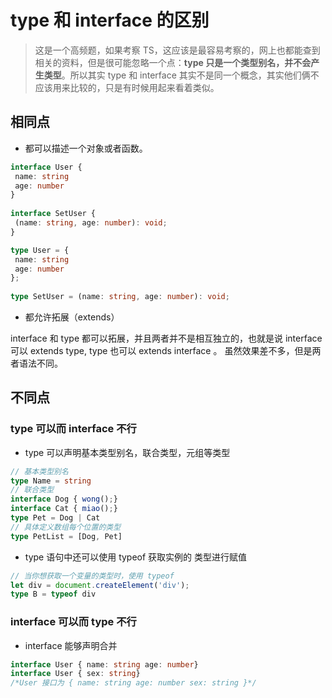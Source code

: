 # type 和 interface 的区别

> 这是一个高频题，如果考察 TS，这应该是最容易考察的，网上也都能查到相关的资料，但是很可能忽略一个点：**type 只是一个类型别名，并不会产生类型**。所以其实 type 和 interface 其实不是同一个概念，其实他们俩不应该用来比较的，只是有时候用起来看着类似。



## 相同点

- 都可以描述一个对象或者函数。

```typescript
interface User {
 name: string
 age: number
}
 
interface SetUser {
 (name: string, age: number): void;
}
```

```typescript
type User = {
 name: string
 age: number
};
 
type SetUser = (name: string, age: number): void;
```

- 都允许拓展（extends）

interface 和 type 都可以拓展，并且两者并不是相互独立的，也就是说 interface 可以 extends type, type 也可以 extends interface 。 虽然效果差不多，但是两者语法不同。





## 不同点



### type 可以而 interface 不行

- type 可以声明基本类型别名，联合类型，元组等类型

```typescript
// 基本类型别名
type Name = string 
// 联合类型
interface Dog { wong();}
interface Cat { miao();} 
type Pet = Dog | Cat 
// 具体定义数组每个位置的类型
type PetList = [Dog, Pet]
```

- type 语句中还可以使用 typeof 获取实例的 类型进行赋值

```typescript
// 当你想获取一个变量的类型时，使用 typeof
let div = document.createElement('div');
type B = typeof div
```



### interface 可以而 type 不行

- interface 能够声明合并

```typescript
interface User { name: string age: number} 
interface User { sex: string} 
/*User 接口为 { name: string age: number sex: string }*/ 
```

